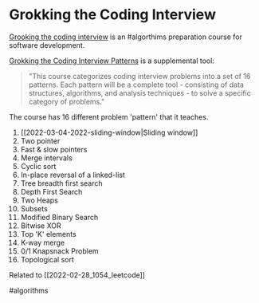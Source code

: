 # Grokking the Coding Interview

[Grooking the coding interview](https://www.educative.io/courses/grokking-the-coding-interview) is an #algorthims preparation course for software development.

[Grokking the Coding Interview Patterns](https://github.com/Chanda-Abdul/Grokking-the-Coding-Interview-Patterns) is a supplemental tool:

> "This course categorizes coding interview problems into a set of 16 patterns. Each pattern will be a complete tool - consisting of data structures, algorithms, and analysis techniques - to solve a specific category of problems."

The course has 16 different problem 'pattern' that it teaches.

1. [[2022-03-04-2022-sliding-window|Sliding window]]
2. Two pointer
3. Fast & slow pointers
4. Merge intervals
5. Cyclic sort
6. In-place reversal of a linked-list
7. Tree breadth first search
8. Depth First Search
9. Two Heaps
10. Subsets
11. Modified Binary Search
12. Bitwise XOR
13. Top 'K' elements
14. K-way merge
15. 0/1 Knapsnack Problem
16. Topological sort

Related to [[2022-02-28_1054_leetcode]]

#algorithms

